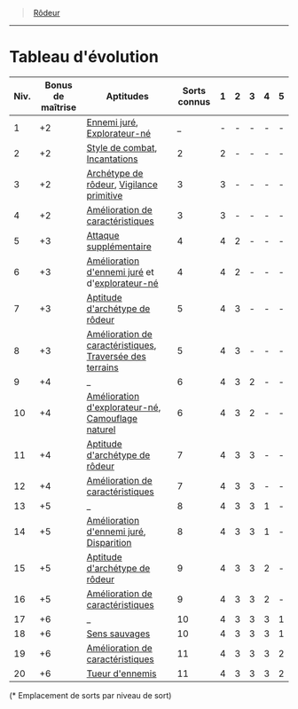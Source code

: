 ﻿---
!ClassEvolutionItem
Table: >+
  |Niv.|Bonus <!--br-->de <!--br-->maîtrise|Aptitudes|Sorts <!--br-->connus|1|2|3|4|5|

  |---|---|---|---|---|---|---|---|---|

  |1|+2|[Ennemi juré](hd_ranger_ennemi_jure.md), [Explorateur-né](hd_ranger_explorateur_ne.md)|_|-|-|-|-|-|

  |2|+2|[Style de combat](hd_ranger_style_de_combat.md), [Incantations](hd_ranger_incantations.md)|2|2|-|-|-|-|

  |3|+2|[Archétype de rôdeur](hd_ranger_archetype_de_rodeur.md), [Vigilance primitive](hd_ranger_vigilance_primitive.md)|3|3|-|-|-|-|

  |4|+2|[Amélioration de caractéristiques](hd_ranger_amelioration_de_caracteristiques.md)|3|3|-|-|-|-|

  |5|+3|[Attaque supplémentaire](hd_ranger_attaque_supplementaire.md)|4|4|2|-|-|-|

  |6|+3|[Amélioration d'ennemi juré](hd_ranger_ennemi_jure.md) et d'[explorateur-né](hd_ranger_explorateur_ne.md)|4|4|2|-|-|-|

  |7|+3|[Aptitude d'archétype de rôdeur](hd_ranger_archetype_de_rodeur.md)|5|4|3|-|-|-|

  |8|+3|[Amélioration de caractéristiques](hd_ranger_amelioration_de_caracteristiques.md), [Traversée des terrains](hd_ranger_traversee_des_terrains.md)|5|4|3|-|-|-|

  |9|+4|_|6|4|3|2|-|-|

  |10|+4|[Amélioration d'explorateur-né](hd_ranger_explorateur_ne.md), [Camouflage naturel](hd_ranger_camouflage_naturel.md)|6|4|3|2|-|-|

  |11|+4|[Aptitude d'archétype de rôdeur](hd_ranger_archetype_de_rodeur.md)|7|4|3|3|-|-|

  |12|+4|[Amélioration de caractéristiques](hd_ranger_amelioration_de_caracteristiques.md)|7|4|3|3|-|-|

  |13|+5|_|8|4|3|3|1|-|

  |14|+5|[Amélioration d'ennemi juré](hd_ranger_ennemi_jure.md), [Disparition](hd_ranger_disparition.md)|8|4|3|3|1|-|

  |15|+5|[Aptitude d'archétype de rôdeur](hd_ranger_archetype_de_rodeur.md)|9|4|3|3|2|-|

  |16|+5|[Amélioration de caractéristiques](hd_ranger_amelioration_de_caracteristiques.md)|9|4|3|3|2|-|

  |17|+6|_|10|4|3|3|3|1|

  |18|+6|[Sens sauvages](hd_ranger_sens_sauvages.md)|10|4|3|3|3|1|

  |19|+6|[Amélioration de caractéristiques](hd_ranger_amelioration_de_caracteristiques.md)|11|4|3|3|3|2|

  |20|+6|[Tueur d'ennemis](hd_ranger_tueur_dennemis.md)|11|4|3|3|3|2|

Id: ranger_hd.md#tableau-dévolution
ParentLink: ranger_hd.md#rôdeur
Name: Tableau d'évolution
ParentName: Rôdeur
NameLevel: 1
Attributes:
  Name: Tableau d'évolution
  Markdown: >+
    # <!--Name-->Tableau d'évolution<!--/Name-->


    |Niv.|Bonus <!--br-->de <!--br-->maîtrise|Aptitudes|Sorts <!--br-->connus|1|2|3|4|5|

    |---|---|---|---|---|---|---|---|---|

    |1|+2|[Ennemi juré](hd_ranger_ennemi_jure.md), [Explorateur-né](hd_ranger_explorateur_ne.md)|_|-|-|-|-|-|

    |2|+2|[Style de combat](hd_ranger_style_de_combat.md), [Incantations](hd_ranger_incantations.md)|2|2|-|-|-|-|

    |3|+2|[Archétype de rôdeur](hd_ranger_archetype_de_rodeur.md), [Vigilance primitive](hd_ranger_vigilance_primitive.md)|3|3|-|-|-|-|

    |4|+2|[Amélioration de caractéristiques](hd_ranger_amelioration_de_caracteristiques.md)|3|3|-|-|-|-|

    |5|+3|[Attaque supplémentaire](hd_ranger_attaque_supplementaire.md)|4|4|2|-|-|-|

    |6|+3|[Amélioration d'ennemi juré](hd_ranger_ennemi_jure.md) et d'[explorateur-né](hd_ranger_explorateur_ne.md)|4|4|2|-|-|-|

    |7|+3|[Aptitude d'archétype de rôdeur](hd_ranger_archetype_de_rodeur.md)|5|4|3|-|-|-|

    |8|+3|[Amélioration de caractéristiques](hd_ranger_amelioration_de_caracteristiques.md), [Traversée des terrains](hd_ranger_traversee_des_terrains.md)|5|4|3|-|-|-|

    |9|+4|_|6|4|3|2|-|-|

    |10|+4|[Amélioration d'explorateur-né](hd_ranger_explorateur_ne.md), [Camouflage naturel](hd_ranger_camouflage_naturel.md)|6|4|3|2|-|-|

    |11|+4|[Aptitude d'archétype de rôdeur](hd_ranger_archetype_de_rodeur.md)|7|4|3|3|-|-|

    |12|+4|[Amélioration de caractéristiques](hd_ranger_amelioration_de_caracteristiques.md)|7|4|3|3|-|-|

    |13|+5|_|8|4|3|3|1|-|

    |14|+5|[Amélioration d'ennemi juré](hd_ranger_ennemi_jure.md), [Disparition](hd_ranger_disparition.md)|8|4|3|3|1|-|

    |15|+5|[Aptitude d'archétype de rôdeur](hd_ranger_archetype_de_rodeur.md)|9|4|3|3|2|-|

    |16|+5|[Amélioration de caractéristiques](hd_ranger_amelioration_de_caracteristiques.md)|9|4|3|3|2|-|

    |17|+6|_|10|4|3|3|3|1|

    |18|+6|[Sens sauvages](hd_ranger_sens_sauvages.md)|10|4|3|3|3|1|

    |19|+6|[Amélioration de caractéristiques](hd_ranger_amelioration_de_caracteristiques.md)|11|4|3|3|3|2|

    |20|+6|[Tueur d'ennemis](hd_ranger_tueur_dennemis.md)|11|4|3|3|3|2|


    (* Emplacement de sorts par niveau de sort)

  Table: >+
    |Niv.|Bonus <!--br-->de <!--br-->maîtrise|Aptitudes|Sorts <!--br-->connus|1|2|3|4|5|

    |---|---|---|---|---|---|---|---|---|

    |1|+2|[Ennemi juré](hd_ranger_ennemi_jure.md), [Explorateur-né](hd_ranger_explorateur_ne.md)|_|-|-|-|-|-|

    |2|+2|[Style de combat](hd_ranger_style_de_combat.md), [Incantations](hd_ranger_incantations.md)|2|2|-|-|-|-|

    |3|+2|[Archétype de rôdeur](hd_ranger_archetype_de_rodeur.md), [Vigilance primitive](hd_ranger_vigilance_primitive.md)|3|3|-|-|-|-|

    |4|+2|[Amélioration de caractéristiques](hd_ranger_amelioration_de_caracteristiques.md)|3|3|-|-|-|-|

    |5|+3|[Attaque supplémentaire](hd_ranger_attaque_supplementaire.md)|4|4|2|-|-|-|

    |6|+3|[Amélioration d'ennemi juré](hd_ranger_ennemi_jure.md) et d'[explorateur-né](hd_ranger_explorateur_ne.md)|4|4|2|-|-|-|

    |7|+3|[Aptitude d'archétype de rôdeur](hd_ranger_archetype_de_rodeur.md)|5|4|3|-|-|-|

    |8|+3|[Amélioration de caractéristiques](hd_ranger_amelioration_de_caracteristiques.md), [Traversée des terrains](hd_ranger_traversee_des_terrains.md)|5|4|3|-|-|-|

    |9|+4|_|6|4|3|2|-|-|

    |10|+4|[Amélioration d'explorateur-né](hd_ranger_explorateur_ne.md), [Camouflage naturel](hd_ranger_camouflage_naturel.md)|6|4|3|2|-|-|

    |11|+4|[Aptitude d'archétype de rôdeur](hd_ranger_archetype_de_rodeur.md)|7|4|3|3|-|-|

    |12|+4|[Amélioration de caractéristiques](hd_ranger_amelioration_de_caracteristiques.md)|7|4|3|3|-|-|

    |13|+5|_|8|4|3|3|1|-|

    |14|+5|[Amélioration d'ennemi juré](hd_ranger_ennemi_jure.md), [Disparition](hd_ranger_disparition.md)|8|4|3|3|1|-|

    |15|+5|[Aptitude d'archétype de rôdeur](hd_ranger_archetype_de_rodeur.md)|9|4|3|3|2|-|

    |16|+5|[Amélioration de caractéristiques](hd_ranger_amelioration_de_caracteristiques.md)|9|4|3|3|2|-|

    |17|+6|_|10|4|3|3|3|1|

    |18|+6|[Sens sauvages](hd_ranger_sens_sauvages.md)|10|4|3|3|3|1|

    |19|+6|[Amélioration de caractéristiques](hd_ranger_amelioration_de_caracteristiques.md)|11|4|3|3|3|2|

    |20|+6|[Tueur d'ennemis](hd_ranger_tueur_dennemis.md)|11|4|3|3|3|2|

AttributesDictionary: >+
  Name: Tableau d'évolution

  Markdown: >+

    # <!--Name-->Tableau d'évolution<!--/Name-->





    |Niv.|Bonus <!--br-->de <!--br-->maîtrise|Aptitudes|Sorts <!--br-->connus|1|2|3|4|5|



    |---|---|---|---|---|---|---|---|---|



    |1|+2|[Ennemi juré](hd_ranger_ennemi_jure.md), [Explorateur-né](hd_ranger_explorateur_ne.md)|_|-|-|-|-|-|



    |2|+2|[Style de combat](hd_ranger_style_de_combat.md), [Incantations](hd_ranger_incantations.md)|2|2|-|-|-|-|



    |3|+2|[Archétype de rôdeur](hd_ranger_archetype_de_rodeur.md), [Vigilance primitive](hd_ranger_vigilance_primitive.md)|3|3|-|-|-|-|



    |4|+2|[Amélioration de caractéristiques](hd_ranger_amelioration_de_caracteristiques.md)|3|3|-|-|-|-|



    |5|+3|[Attaque supplémentaire](hd_ranger_attaque_supplementaire.md)|4|4|2|-|-|-|



    |6|+3|[Amélioration d'ennemi juré](hd_ranger_ennemi_jure.md) et d'[explorateur-né](hd_ranger_explorateur_ne.md)|4|4|2|-|-|-|



    |7|+3|[Aptitude d'archétype de rôdeur](hd_ranger_archetype_de_rodeur.md)|5|4|3|-|-|-|



    |8|+3|[Amélioration de caractéristiques](hd_ranger_amelioration_de_caracteristiques.md), [Traversée des terrains](hd_ranger_traversee_des_terrains.md)|5|4|3|-|-|-|



    |9|+4|_|6|4|3|2|-|-|



    |10|+4|[Amélioration d'explorateur-né](hd_ranger_explorateur_ne.md), [Camouflage naturel](hd_ranger_camouflage_naturel.md)|6|4|3|2|-|-|



    |11|+4|[Aptitude d'archétype de rôdeur](hd_ranger_archetype_de_rodeur.md)|7|4|3|3|-|-|



    |12|+4|[Amélioration de caractéristiques](hd_ranger_amelioration_de_caracteristiques.md)|7|4|3|3|-|-|



    |13|+5|_|8|4|3|3|1|-|



    |14|+5|[Amélioration d'ennemi juré](hd_ranger_ennemi_jure.md), [Disparition](hd_ranger_disparition.md)|8|4|3|3|1|-|



    |15|+5|[Aptitude d'archétype de rôdeur](hd_ranger_archetype_de_rodeur.md)|9|4|3|3|2|-|



    |16|+5|[Amélioration de caractéristiques](hd_ranger_amelioration_de_caracteristiques.md)|9|4|3|3|2|-|



    |17|+6|_|10|4|3|3|3|1|



    |18|+6|[Sens sauvages](hd_ranger_sens_sauvages.md)|10|4|3|3|3|1|



    |19|+6|[Amélioration de caractéristiques](hd_ranger_amelioration_de_caracteristiques.md)|11|4|3|3|3|2|



    |20|+6|[Tueur d'ennemis](hd_ranger_tueur_dennemis.md)|11|4|3|3|3|2|





    (* Emplacement de sorts par niveau de sort)



  Table: >+

    |Niv.|Bonus <!--br-->de <!--br-->maîtrise|Aptitudes|Sorts <!--br-->connus|1|2|3|4|5|



    |---|---|---|---|---|---|---|---|---|



    |1|+2|[Ennemi juré](hd_ranger_ennemi_jure.md), [Explorateur-né](hd_ranger_explorateur_ne.md)|_|-|-|-|-|-|



    |2|+2|[Style de combat](hd_ranger_style_de_combat.md), [Incantations](hd_ranger_incantations.md)|2|2|-|-|-|-|



    |3|+2|[Archétype de rôdeur](hd_ranger_archetype_de_rodeur.md), [Vigilance primitive](hd_ranger_vigilance_primitive.md)|3|3|-|-|-|-|



    |4|+2|[Amélioration de caractéristiques](hd_ranger_amelioration_de_caracteristiques.md)|3|3|-|-|-|-|



    |5|+3|[Attaque supplémentaire](hd_ranger_attaque_supplementaire.md)|4|4|2|-|-|-|



    |6|+3|[Amélioration d'ennemi juré](hd_ranger_ennemi_jure.md) et d'[explorateur-né](hd_ranger_explorateur_ne.md)|4|4|2|-|-|-|



    |7|+3|[Aptitude d'archétype de rôdeur](hd_ranger_archetype_de_rodeur.md)|5|4|3|-|-|-|



    |8|+3|[Amélioration de caractéristiques](hd_ranger_amelioration_de_caracteristiques.md), [Traversée des terrains](hd_ranger_traversee_des_terrains.md)|5|4|3|-|-|-|



    |9|+4|_|6|4|3|2|-|-|



    |10|+4|[Amélioration d'explorateur-né](hd_ranger_explorateur_ne.md), [Camouflage naturel](hd_ranger_camouflage_naturel.md)|6|4|3|2|-|-|



    |11|+4|[Aptitude d'archétype de rôdeur](hd_ranger_archetype_de_rodeur.md)|7|4|3|3|-|-|



    |12|+4|[Amélioration de caractéristiques](hd_ranger_amelioration_de_caracteristiques.md)|7|4|3|3|-|-|



    |13|+5|_|8|4|3|3|1|-|



    |14|+5|[Amélioration d'ennemi juré](hd_ranger_ennemi_jure.md), [Disparition](hd_ranger_disparition.md)|8|4|3|3|1|-|



    |15|+5|[Aptitude d'archétype de rôdeur](hd_ranger_archetype_de_rodeur.md)|9|4|3|3|2|-|



    |16|+5|[Amélioration de caractéristiques](hd_ranger_amelioration_de_caracteristiques.md)|9|4|3|3|2|-|



    |17|+6|_|10|4|3|3|3|1|



    |18|+6|[Sens sauvages](hd_ranger_sens_sauvages.md)|10|4|3|3|3|1|



    |19|+6|[Amélioration de caractéristiques](hd_ranger_amelioration_de_caracteristiques.md)|11|4|3|3|3|2|



    |20|+6|[Tueur d'ennemis](hd_ranger_tueur_dennemis.md)|11|4|3|3|3|2|



---
> [Rôdeur](hd_ranger.md)

---

# Tableau d'évolution

|Niv.|Bonus de maîtrise|Aptitudes|Sorts connus|1|2|3|4|5|
|---|---|---|---|---|---|---|---|---|
|1|+2|[Ennemi juré](hd_ranger_ennemi_jure.md), [Explorateur-né](hd_ranger_explorateur_ne.md)|_|-|-|-|-|-|
|2|+2|[Style de combat](hd_ranger_style_de_combat.md), [Incantations](hd_ranger_incantations.md)|2|2|-|-|-|-|
|3|+2|[Archétype de rôdeur](hd_ranger_archetype_de_rodeur.md), [Vigilance primitive](hd_ranger_vigilance_primitive.md)|3|3|-|-|-|-|
|4|+2|[Amélioration de caractéristiques](hd_ranger_amelioration_de_caracteristiques.md)|3|3|-|-|-|-|
|5|+3|[Attaque supplémentaire](hd_ranger_attaque_supplementaire.md)|4|4|2|-|-|-|
|6|+3|[Amélioration d'ennemi juré](hd_ranger_ennemi_jure.md) et d'[explorateur-né](hd_ranger_explorateur_ne.md)|4|4|2|-|-|-|
|7|+3|[Aptitude d'archétype de rôdeur](hd_ranger_archetype_de_rodeur.md)|5|4|3|-|-|-|
|8|+3|[Amélioration de caractéristiques](hd_ranger_amelioration_de_caracteristiques.md), [Traversée des terrains](hd_ranger_traversee_des_terrains.md)|5|4|3|-|-|-|
|9|+4|_|6|4|3|2|-|-|
|10|+4|[Amélioration d'explorateur-né](hd_ranger_explorateur_ne.md), [Camouflage naturel](hd_ranger_camouflage_naturel.md)|6|4|3|2|-|-|
|11|+4|[Aptitude d'archétype de rôdeur](hd_ranger_archetype_de_rodeur.md)|7|4|3|3|-|-|
|12|+4|[Amélioration de caractéristiques](hd_ranger_amelioration_de_caracteristiques.md)|7|4|3|3|-|-|
|13|+5|_|8|4|3|3|1|-|
|14|+5|[Amélioration d'ennemi juré](hd_ranger_ennemi_jure.md), [Disparition](hd_ranger_disparition.md)|8|4|3|3|1|-|
|15|+5|[Aptitude d'archétype de rôdeur](hd_ranger_archetype_de_rodeur.md)|9|4|3|3|2|-|
|16|+5|[Amélioration de caractéristiques](hd_ranger_amelioration_de_caracteristiques.md)|9|4|3|3|2|-|
|17|+6|_|10|4|3|3|3|1|
|18|+6|[Sens sauvages](hd_ranger_sens_sauvages.md)|10|4|3|3|3|1|
|19|+6|[Amélioration de caractéristiques](hd_ranger_amelioration_de_caracteristiques.md)|11|4|3|3|3|2|
|20|+6|[Tueur d'ennemis](hd_ranger_tueur_dennemis.md)|11|4|3|3|3|2|

(* Emplacement de sorts par niveau de sort)


